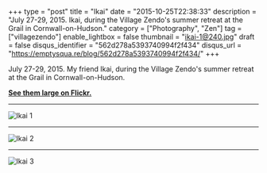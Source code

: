 +++
type = "post"
title = "Ikai"
date = "2015-10-25T22:38:33"
description = "July 27-29, 2015. Ikai, during the Village Zendo's summer retreat at the Grail in Cornwall-on-Hudson."
category = ["Photography", "Zen"]
tag = ["villagezendo"]
enable_lightbox = false
thumbnail = "ikai-1@240.jpg"
draft = false
disqus_identifier = "562d278a5393740994f2f434"
disqus_url = "https://emptysqua.re/blog/562d278a5393740994f2f434/"
+++

<p>July 27-29, 2015. My friend Ikai, during the Village Zendo's summer retreat at the Grail in Cornwall-on-Hudson.</p>
<p><a href="https://www.flickr.com/photos/emptysquare/albums/72157657863640133"><strong>See them large on Flickr.</strong></a></p>
<hr />
<p><img style="display:block; margin-left:auto; margin-right:auto;" src="ikai-1.jpg" alt="Ikai 1" title="Ikai 1" /></p>
<hr />
<p><img style="display:block; margin-left:auto; margin-right:auto;" src="ikai-2.jpg" alt="Ikai 2" title="Ikai 2" /></p>
<hr />
<p><img style="display:block; margin-left:auto; margin-right:auto;" src="ikai-3.jpg" alt="Ikai 3" title="Ikai 3" /></p>

